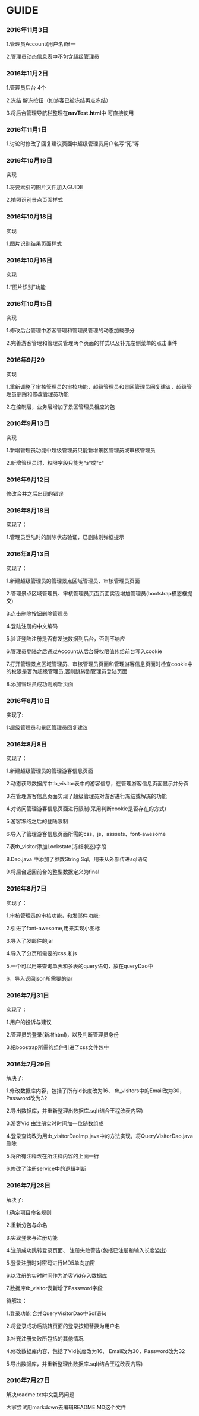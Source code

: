 # GUIDE

### 2016年11月3日

1.管理员Account(用户名)唯一

2.管理员动态信息表中不包含超级管理员

### 2016年11月2日

1.管理员后台 4个

2.冻结 解冻按钮（如游客已被冻结再点冻结）

3.将后台管理导航栏整理在**navTest.html**中 可直接使用

### 2016年11月1日

1.讨论时修改了回复建议页面中超级管理员用户名写“死”等

### 2016年10月19日

实现

1.将要索引的图片文件加入GUIDE

2.拍照识别景点页面样式

### 2016年10月18日

实现

1.图片识别结果页面样式

### 2016年10月16日

实现

1.“图片识别”功能

### 2016年10月15日

实现

1.修改后台管理中游客管理和管理员管理的动态加载部分

2.完善游客管理和管理员管理两个页面的样式以及补充左侧菜单的点击事件

### 2016年9月29

实现

1.重新调整了审核管理员的审核功能，超级管理员和景区管理员回复建议，超级管理员删除和修改管理员功能

2.在控制层，业务层增加了景区管理员相应的包

### 2016年9月13日

实现

1.新增管理员功能中超级管理员只能新增景区管理员或审核管理员

2.新增管理员时，权限字段只能为“s”或"c"

### 2016年9月12日

修改合并之后出现的错误

### 2016年8月18日

实现了：

1.管理员登陆时的删除状态验证，已删除则弹框提示

### 2016年8月13日

实现了：

1.新建超级管理员的管理景点区域管理员、审核管理员页面

2.管理景点区域管理员、审核管理员页面页面实现增加管理员(bootstrap模态框提交)

3.点击删除按钮删除管理员

4.登陆注册的中文编码

5.验证登陆注册是否有发送数据到后台，否则不响应

6.管理员登陆之后通过Account从后台将权限值传给前台写入cookie

7.打开管理景点区域管理员、审核管理员页面和管理游客信息页面时检查cookie中的权限是否为超级管理员,否则跳转到管理员登陆页面

8.添加管理员成功则刷新页面

### 2016年8月10日

实现了:

1:超级管理员和景区管理员回复建议

### 2016年8月8日

实现了：

1.新建超级管理员的管理游客信息页面

2.动态获取数据库中tb_visitor表中的游客信息，在管理游客信息页面显示并分页

3.在管理游客信息页面实现了超级管理员对游客进行冻结或解冻的功能

4.对访问管理游客信息页面进行限制(采用判断cookie是否存在的方式)

5.游客冻结之后的登陆限制

6.导入了管理游客信息页面所需的css、js、asssets、font-awesome

7.表tb_visitor添加Lockstate(冻结状态)字段

8.Dao.java 中添加了参数String Sql，用来从外部传进sql语句

9.将后台返回前台的整型数据定义为final

### 2016年8月7日

实现了：

1.审核管理员的审核功能，和发邮件功能;

2.引进了font-awesome,用来实现小图标

3.导入了发邮件的jar

4.导入了分页所需要的css,和js

5.一个可以用来查询单表和多表的query语句，放在queryDao中

6，导入返回json所需要的jar

### 2016年7月31日

实现了：

1.用户的投诉与建议

2.管理员的登录(新增html)，以及判断管理员身份

3.把boostrap所需的组件引进了css文件包中

### 2016年7月29日

解决了:

1.修改数据库内容，包括了所有id长度改为16、 tb_visitors中的Email改为30，Password改为32

2.导出数据库，并重新整理出数据库.sql(结合王程改表内容)

3.游客Vid 由注册实时时间加一位随数组成

4.登录查询改为用tb_visitorDaoImp.java中的方法实现，将QueryVisitorDao.java删除

5.将所有注释改在所注释内容的上面一行

6.修改了注册service中的逻辑判断

### 2016年7月28日

解决了:

1.确定项目命名规则

2.重新分包与命名

3.实现登录与注册功能

4.注册成功跳转登录页面、 注册失败警告(包括已注册和输入长度溢出)

5.登录注册时对密码进行MD5单向加密

6.以注册的实时时间作为游客Vid存入数据库

7.数据库tb_visitor表新增了Password字段

待解决：

1.登录功能 合并QueryVisitorDao中Sql语句

2.将登录成功后跳转页面的登录按钮替换为用户名

3.补充注册失败所包括的其他情况

4.修改数据库内容，包括了Vid长度改为16、 Email改为30，Password改为32

5.导出数据库，并重新整理出数据库.sql(结合王程改表内容)

### 2016年7月27日

解决readme.txt中文乱码问题

大家尝试用markdown去编辑README.MD这个文件 
